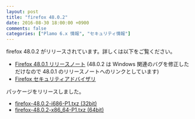 ```yaml
---
layout: post
title: "firefox 48.0.2"
date: 2016-08-30 18:00:00 +0900
comments: false
categories: ["Plamo 6.x 情報", "セキュリティ情報"]
---
```

firefox 48.0.2 がリリースされています。詳しくは以下をご覧ください。

* [Firefox 48.0.1 リリースノート](http://www.mozilla.jp/firefox/48.0.1/releasenotes/) (48.0.2 は Windows 関連のバグを修正しただけなので 48.0.1 のリリースノートへのリンクとしています)
* [Firefox セキュリティアドバイザリ](http://www.mozilla-japan.org/security/known-vulnerabilities/firefox.html)

パッケージをリリースしました。

* [firefox-48.0.2-i686-P1.txz (32bit)](ftp://plamo.linet.gr.jp/pub/Plamo-6.x/x86/plamo/04_xapps/firefox-48.0.2-i686-P1.txz)
* [firefox-48.0.2-x86_64-P1.txz (64bit)](ftp://plamo.linet.gr.jp/pub/Plamo-6.x/x86_64/plamo/04_xapps/firefox-48.0.2-x86_64-P1.txz)
